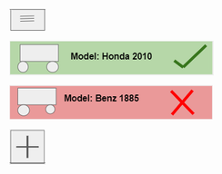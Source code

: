 [<img src="thing1.png" alt="hi" class="inline"/>](https://projectemiszero.github.io/Project-EmisZero/)

[<img src="thin2.png" alt="hi" class="inline"/>](https://projectemiszero.github.io/Project-EmisZero/)

[<img src="thin3.png" alt="hi" class="inline"/>](https://projectemiszero.github.io/Project-EmisZero/)






[<img src="thin4.png" alt="hi" class="inline"/>](https://projectemiszero.github.io/Project-EmisZero/)
